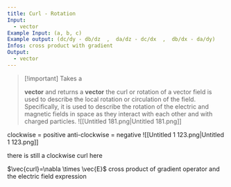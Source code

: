 ```yaml
---
title: Curl - Rotation
Input:
  - vector
Example Input: (a, b, c)
Example output: (dc/dy - db/dz  ,  da/dz - dc/dx  ,  db/dx - da/dy)
Infos: cross product with gradient
Output:
  - vector
---
```

> [!important] Takes a
> 
> **vector** and returns a **vector**
the curl or rotation of a vector field is used to describe the local rotation or circulation of the field. Specifically, it is used to describe the rotation of the electric and magnetic fields in space as they interact with each other and with charged particles.
![[Untitled 181.png|Untitled 181.png]]

  
clockwise = positive
anti-clockwise = negative
![[Untitled 1 123.png|Untitled 1 123.png]]

there is still a clockwise curl here
  
$\vec{curl}=\nabla \times \vec{E}$
cross product of gradient operator and the electric field expression